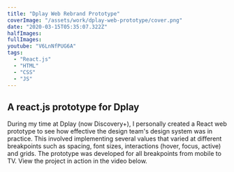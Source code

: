 ```yaml
---
title: "Dplay Web Rebrand Prototype"
coverImage: "/assets/work/dplay-web-prototype/cover.png"
date: "2020-03-15T05:35:07.322Z"
halfImages:
fullImages:
youtube: "V6LnNfPUG6A"
tags:
  - "React.js"
  - "HTML"
  - "CSS"
  - "JS"
---
```


## A react.js prototype for Dplay

During my time at Dplay (now Discovery+), I personally created a React web prototype to see how effective the design team's design system was in practice. This involved implementing several values that varied at different breakpoints such as spacing, font sizes, interactions (hover, focus, active) and grids. The prototype was developed for all breakpoints from mobile to TV. View the project in action in the video below.
